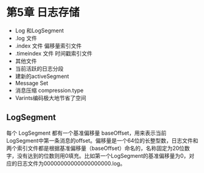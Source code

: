 # 第5章 日志存储

- Log 和LogSegment
- .log 文件
- .index 文件 偏移量索引文件
- .timeindex 文件 时间戳索引文件
- 其他文件
- 当前活跃的日志分段
- 建新的activeSegment
- Message Set
- 消息压缩 compression.type
- Varints编码极大地节省了空间

## LogSegment

每个 LogSegment 都有一个基准偏移量 baseOffset，用来表示当前 LogSegment中第一条消息的offset。偏移量是一个64位的长整型数，日志文件和两个索引文件都是根据基准偏移量（baseOffset）命名的，名称固定为20位数字，没有达到的位数则用0填充。比如第一个LogSegment的基准偏移量为0，对应的日志文件为00000000000000000000.log。